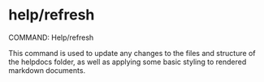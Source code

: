 # help/refresh

COMMAND:   Help/refresh

This command is used to update any changes to the files and structure of the helpdocs folder, as well as applying some basic styling to rendered markdown documents.